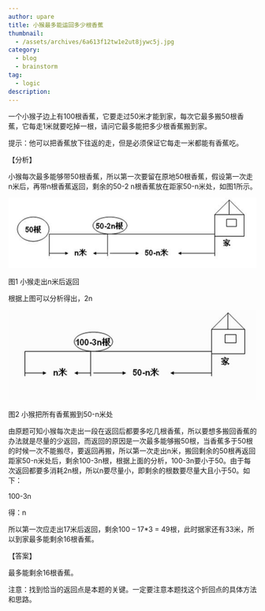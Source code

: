 ```yaml
---
author: upare
title: 小猴最多能运回多少根香蕉
thumbnail:
  - /assets/archives/6a613f12tw1e2ut8jywc5j.jpg
category:
  - blog
  - brainstorm
tag:
  - logic
description: 
---
```

一个小猴子边上有100根香蕉，它要走过50米才能到家，每次它最多搬50根香蕉，它每走1米就要吃掉一根，请问它最多能把多少根香蕉搬到家。

提示：他可以把香蕉放下往返的走，但是必须保证它每走一米都能有香蕉吃。

【分析】

小猴每次最多能够带50根香蕉，所以第一次要留在原地50根香蕉，假设第一次走n米后，再带n根香蕉返回，剩余的50-2 n根香蕉放在距家50-n米处，如图1所示。

![](/assets/archives/6a613f12tw1e2ut9cq7bqj.jpg)

图1 小猴走出n米后返回

根据上图可以分析得出，2n

![](/assets/archives/6a613f12tw1e2ut8jywc5j.jpg)

图2 小猴把所有香蕉搬到50-n米处

由原题可知小猴每次走出一段在返回后都要多吃几根香蕉，所以要想多搬回香蕉的办法就是尽量的少返回，而返回的原因是一次最多能够搬50根，当香蕉多于50根的时候一次不能搬尽，要返回再搬，所以第一次走出n米，搬回剩余的50根再返回距家50-n米处后，剩余100-3n根，根据上面的分析，100-3n要小于50。由于每次返回都要多消耗2n根，所以n要尽量小，即剩余的根数要尽量大且小于50。如下：

100-3n

得：n

所以第一次应走出17米后返回，剩余100 – 17\*3 = 49根，此时据家还有33米，所以到家最多能剩余16根香蕉。

【答案】

最多能剩余16根香蕉。

注意：找到恰当的返回点是本题的关键。一定要注意本题找这个折回点的具体方法和思路。